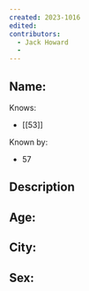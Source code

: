 ```yaml
---
created: 2023-1016
edited:
contributors:
  - Jack Howard
  - 
---
```


Name:
- 

Knows:
- [[53]]

Known by:
- 57

Description
- 

Age:
- 
City:
- 
Sex:
- 
